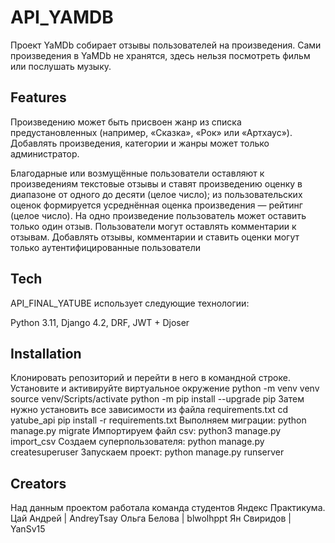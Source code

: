 # API_YAMDB

Проект YaMDb собирает отзывы пользователей на произведения. Сами произведения в YaMDb не хранятся, здесь нельзя посмотреть фильм или послушать музыку.

## Features
Произведению может быть присвоен жанр из списка предустановленных (например, «Сказка», «Рок» или «Артхаус»). Добавлять произведения, категории и жанры может только администратор.

Благодарные или возмущённые пользователи оставляют к произведениям текстовые отзывы и ставят произведению оценку в диапазоне от одного до десяти (целое число); из пользовательских оценок формируется усреднённая оценка произведения — рейтинг (целое число). На одно произведение пользователь может оставить только один отзыв. Пользователи могут оставлять комментарии к отзывам.
Добавлять отзывы, комментарии и ставить оценки могут только аутентифицированные пользователи

## Tech

API_FINAL_YATUBE использует следующие технологии:

Python 3.11,
Django 4.2,
DRF,
JWT + Djoser


## Installation

Клонировать репозиторий и перейти в него в командной строке.
Установите и активируйте виртуальное окружение
python -m venv venv
source venv/Scripts/activate
python -m pip install --upgrade pip
Затем нужно установить все зависимости из файла requirements.txt
cd yatube_api
pip install -r requirements.txt
Выполняем миграции:
python manage.py migrate
Импортируем файл csv:
python3 manage.py import_csv
Создаем суперпользователя:
python manage.py createsuperuser
Запускаем проект:
python manage.py runserver
## Creators
Над данным проектом работала команда студентов Яндекс Практикума.
Цай Андрей | AndreyTsay 
Ольга Белова | blwolhppt 
Ян Свиридов | YanSv15


